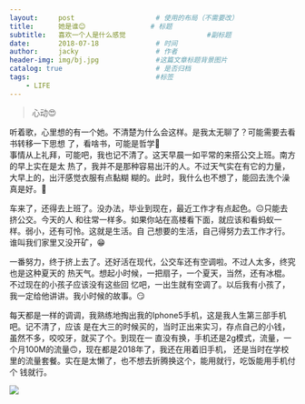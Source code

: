 ```yaml
---
layout:     post   				    # 使用的布局（不需要改）
title:      她是谁😊   				# 标题 
subtitle:   喜欢一个人是什么感觉                    #副标题
date:       2018-07-18 				# 时间
author:     jacky					# 作者
header-img: img/bj.jpg 	            #这篇文章标题背景图片
catalog: true 						# 是否归档
tags:								#标签
    - LIFE
---
```

>心动😍  

听着歌，心里想的有一个她。不清楚为什么会这样。是我太无聊了？可能需要去看书转移一下思想
了，看啥书，可能是哲学🤩  
事情从上礼拜，可能吧，我也记不清了。这天早晨一如平常的来搭公交上班。南方的早上实在是太
热了，我并不是那种容易出汗的人。不过天气实在有它的力量，大早上的，出汗感觉衣服有点黏糊
糊的。此时，我什么也不想了，能回去洗个澡真是好。🤗 

车来了，还得去上班了。没办法，毕业到现在，最近工作才有点起色。😐只能去挤公交。今天的人
和往常一样多。如果你站在高楼看下面，就应该和看蚂蚁一样。弱小，还有可怜。这就是生活。自
己想要的生活，自己得努力去工作才行。谁叫我们家里又没开矿，😁  

一番努力，终于挤上去了。还好活在现代，公交车还有空调啦。不过人太多，终究也是这种夏天的
热天气。想起小时候，一把扇子，一个夏天，当然，还有冰棍。不过现在的小孩子应该没有这些回
忆吧，一出生就有空调了。以后我有小孩了，我一定给他讲讲。我小时候的故事。😏  

每天都是一样的调调，我熟练地掏出我的Iphone5手机，这是我人生第三部手机吧。记不清了，应该
是在大三的时候买的，当时正出来实习，存点自己的小钱，虽然不多，咬咬牙，就买了个。到现在一
直没有换，手机还是2g模式，流量，一个月100M的流量🙃，现在都是2018年了，我还在用着旧手机，
还是当时在学校里的流量套餐。实在是太懒了，也不想去折腾换这个，能用就行，吃饭能用手机付个
钱就行。  





![](http://ww3.sinaimg.cn/mw600/0073ob6Pgy1ftdt52tne8j30vf18ggxj.jpg)
